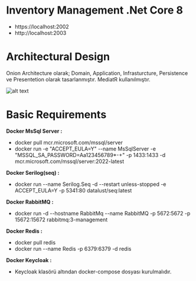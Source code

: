 # Inventory Management .Net Core 8
- https://localhost:2002
- http://localhost:2003


# Architectural Design

Onion Architecture olarak; Domain, Application, Infrasturcture, Persistence ve Presentetion olarak tasarlanmıştır.
MediatR kullanılmıştır.


![alt text](https://github.com/fthmlymz/InventoryManagement/blob/master/assets/ArchitectureLayer.jpg)



# Basic Requirements
**Docker MsSql Server :**
- docker pull mcr.microsoft.com/mssql/server
- docker run -e "ACCEPT_EULA=Y" --name MsSqlServer -e "MSSQL_SA_PASSWORD=Aa123456789*-+" -p 1433:1433 -d mcr.microsoft.com/mssql/server:2022-latest


**Docker Serilog(seq) :**
- docker run --name Serilog.Seq -d --restart unless-stopped -e ACCEPT_EULA=Y -p 5341:80 datalust/seq:latest


**Docker RabbitMQ     :**
- docker run -d --hostname RabbitMq --name RabbitMQ -p 5672:5672 -p 15672:15672 rabbitmq:3-management


**Docker Redis        :**
- docker pull redis
- docker run --name Redis -p 6379:6379 -d redis


**Docker Keycloak        :**
- Keycloak klasörü altından docker-compose dosyası kurulmalıdır.


